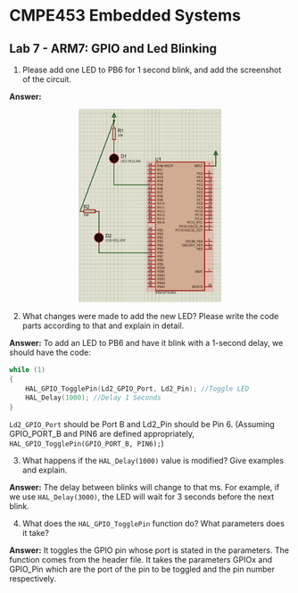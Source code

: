 # CMPE453 Embedded Systems

## Lab 7 - ARM7: GPIO and Led Blinking
1. Please add one LED to PB6 for 1 second blink, and add the screenshot of the circuit.

**Answer:** 
<div align="center">
<img src="https://github.com/fsaltunyuva/CMPE453-Lab7-ARM7-LEDBlinkingWithGPIOs/blob/main/answer.png" width="256">
</div>

2. What changes were made to add the new LED? Please write the code parts according to that and explain in detail.

**Answer:** To add an LED to PB6 and have it blink with a 1-second delay, we should have the code: 
```c
while (1) 
{ 
    HAL_GPIO_TogglePin(Ld2_GPIO_Port, Ld2_Pin); //Toggle LED 
    HAL_Delay(1000); //Delay 1 Seconds 
} 
```
```Ld2_GPIO_Port``` should be Port B and Ld2_Pin should be Pin 6. (Assuming GPIO_PORT_B and PIN6 are defined appropriately, ```HAL_GPIO_TogglePin(GPIO_PORT_B, PIN6);```) 

3. What happens if the ```HAL_Delay(1000)``` value is modified? Give examples and explain. 

**Answer:** The delay between blinks will change to that ms. For example, if we use 
```HAL_Delay(3000)```, the LED will wait for 3 seconds before the next blink.

4. What does the ```HAL_GPIO_TogglePin``` function do? What parameters does it take?

**Answer:** It toggles the GPIO pin whose port is stated in the parameters. The function 
comes from the header file. It takes the parameters GPIOx and GPIO_Pin which are the 
port of the pin to be toggled and the pin number respectively.
